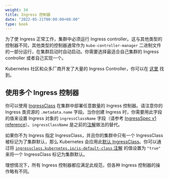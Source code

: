 ```yaml
---
weight: 34
title: Ingress 控制器
date: "2022-05-21T00:00:00+08:00"
type: book
---
```


为了使 Ingress 正常工作，集群中必须运行 Ingress controller。这与其他类型的控制器不同，其他类型的控制器通常作为 `kube-controller-manager` 二进制文件的一部分运行，在集群启动时自动启动。你需要选择最适合自己集群的 Ingress controller 或者自己实现一个。

Kubernetes 社区和众多厂商开发了大量的 Ingress Controller，你可以在 [这里](https://kubernetes.io/docs/concepts/services-networking/ingress-controllers/) 找到。

## 使用多个 Ingress 控制器

你可以使用 [IngressClass](https://kubernetes.io/docs/concepts/services-networking/ingress/#ingress-class) 在集群中部署任意数量的 Ingress 控制器。请注意你的 Ingress 类资源的 `.metadata.name` 字段。当你创建 Ingress 时，你需要用此字段的值来设置 Ingress 对象的 `ingressClassName` 字段（请参考 [IngressSpec v1 reference](https://kubernetes.io/docs/reference/kubernetes-api/service-resources/ingress-v1/#IngressSpec)）。`ingressClassName` 是之前的[注解](https://kubernetes.io/docs/concepts/services-networking/ingress/#deprecated-annotation)做法的替代。

如果你不为 Ingress 指定 IngressClass，并且你的集群中只有一个 IngressClass 被标记为了集群默认，那么 Kubernetes 会应用此[默认 IngressClass](https://kubernetes.io/docs/concepts/services-networking/ingress/#default-ingress-class)。你可以通过将 [`ingressclass.kubernetes.io/is-default-class` 注解](https://kubernetes.io/docs/reference/labels-annotations-taints/#ingressclass-kubernetes-io-is-default-class) 的值设置为 `"true"` 来将一个 IngressClass 标记为集群默认。

理想情况下，所有 Ingress 控制器都应满足此规范，但各种 Ingress 控制器的操作略有不同。
